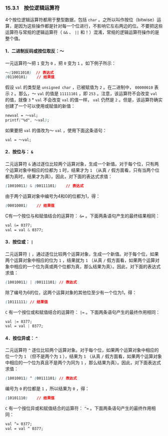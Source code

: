 ### 15.3.1　按位逻辑运算符

4个按位逻辑运算符都用于整型数据，包括 `char` 。之所以叫作按位（bitwise）运算，是因为这些操作都是针对每一个位进行，不影响它左右两边的位。不要把这些运算符与常规的逻辑运算符（ `&&` 、 `||` 和！）混淆，常规的逻辑运算符操作的是整个值。

#### 1．二进制反码或按位取反：～

一元运算符～把 `1` 变为 `0` ，把 `0` 变为 `1` 。如下例子所示：

```css
～(10011010)  // 表达式
(01100101)    // 结果值
```

假设 `val` 的类型是 `unsigned char` ，已被赋值为 `2` 。在二进制中， `00000010` 表示 `2` 。那么，～ `val` 的值是 `11111101` ，即 `253` 。注意，该运算符不会改变 `val` 的值，就像 `3`  *  `val` 不会改变 `val` 的值一样， `val` 仍然是 `2` 。但是，该运算符确实创建了一个可以使用或赋值的新值：

```css
newval = ～val;
printf("%d", ～val);
```

如果要把 `val` 的值改为～ `val` ，使用下面这条语句：

```css
val = ～val;
```

#### 2．按位与： `&` 

二元运算符 `&` 通过逐位比较两个运算对象，生成一个新值。对于每个位，只有两个运算对象中相应的位都为 `1` 时，结果才为 `1` （从真 `/` 假方面看，只有当两个位都为真时，结果才为真）。因此，对下面的表达式求值：

```css
(10010011) & (00111101)    // 表达式
```

由于两个运算对象中编号为4和0的位都为1，得：

```css
(00010001)    // 结果值
```

C有一个按位与和赋值结合的运算符： `&=` 。下面两条语句产生的最终结果相同：

```css
val &= 0377;
val = val & 0377;
```

#### 3．按位或： `|` 

二元运算符 `|` ，通过逐位比较两个运算对象，生成一个新值。对于每个位，如果两个运算对象中相应的位为 `1` ，结果就为 `1` （从真 `/` 假方面看，如果两个运算对象中相应的一个位为真或两个位都为真，那么结果为真）。因此，对下面的表达式求值：

```css
(10010011) | (00111101) // 表达式
```

除了编号为6的位，这两个运算对象的其他位至少有一个位为1，得：

```css
(10111111) // 结果值
```

`C` 有一个按位或和赋值结合的运算符： `|=` 。下面两条语句产生的最终作用相同：

```css
val |= 0377;
val = val | 0377;
```

#### 4．按位异或： `^` 

二元运算符 `^` 逐位比较两个运算对象。对于每个位，如果两个运算对象中相应的位一个为 `1` （但不是两个为 `1` ），结果为 `1` （从真 `/` 假方面看，如果两个运算对象中相应的一个位为真且不是两个为同为 `1` ，那么结果为真）。因此，对下面表达式求值：

```css
(10010011) ^ (00111101) // 表达式
```

编号为 `0` 的位都是 `1` ，所以结果为 `0` ，得：

```css
(10101110)    // 结果值
```

`C` 有一个按位异或和赋值结合的运算符： `^=` 。下面两条语句产生的最终作用相同：

```css
val ^= 0377;
val = val ^ 0377;
```

